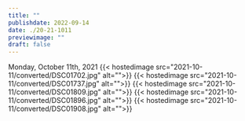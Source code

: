 ```yaml
---
title: ""
publishdate: 2022-09-14
date: ./20-21-1011
previewimage: ""
draft: false
---
```


Monday, October 11th, 2021
{{< hostedimage src="2021-10-11/converted/DSC01702.jpg" alt="">}}
{{< hostedimage src="2021-10-11/converted/DSC01737.jpg" alt="">}}
{{< hostedimage src="2021-10-11/converted/DSC01809.jpg" alt="">}}
{{< hostedimage src="2021-10-11/converted/DSC01896.jpg" alt="">}}
{{< hostedimage src="2021-10-11/converted/DSC01908.jpg" alt="">}}

